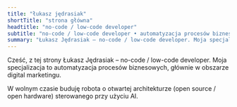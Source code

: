 ```yaml
---
title: "łukasz jędrasiak"
shortTitle: "strona główna"
headtitle: "no-code / low-code developer"
subtitle: "no-code / low-code developer • automatyzacja procesów biznesowych"
summary: "Łukasz Jędrasiak – no-code / low-code developer. Moja specjalizacja to automatyzacja procesów biznesowych, głównie w obszarze digital marketingu."
---
```


Cześć, z tej strony Łukasz Jędrasiak – no-code / low-code developer. Moja specjalizacja to automatyzacja procesów biznesowych, głównie w obszarze digital marketingu.

W wolnym czasie buduję robota o otwartej architekturze (open source / open hardware) sterowanego przy użyciu AI.